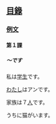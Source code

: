 ## [<ruby><span>目錄</span><rt data-rt="もくろく"></rt></ruby>](../README.md)

### [例文](./例文.md)

#### 第１課

##### 〜です

<ruby><span>私</span><rt data-rt="わたし"></rt></ruby>は<u><ruby><span>学生</span><rt data-rt="がくせい"></rt></ruby></u>です。

<u>わたし</u>はアンです。

<ruby><span>家族</span><rt data-rt="かぞく"></rt></ruby>は７<u><ruby><span>人</span><rt data-rt="にん"></rt></ruby></u>です。

うちに猫がいます。

